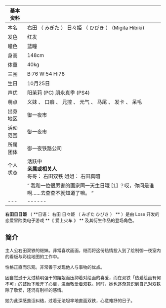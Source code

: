 |  **基本资料**  ||
|---|---|
|本名  |  右田  （  みぎた  ）  日々姫  （  ひびき  ）  (Migita Hibiki)   |
|发色  |  红发   |
|瞳色  |  蓝瞳   |
|身高  |  148cm   |
|体重  |  40kg   |
|三围  |  B:76 W:54 H:78   |
|生日  |  10月25日   |
|声优  |  阳茉莉  (PC)  朋永真季  (PS4)   |
|萌点  |  义妹  、  口癖  、  兄控  、  元气  、  马尾  、  发卡  、  呆毛   |
|出身地区  |  御一夜市   |
|活动范围  |  御一夜市   |
|所属团体  |  御一夜铁路公司   |
|个人状态  |  活跃中   <br>**亲属或相关人**  <br>哥哥：  右田双铁  姐姐：  右田真暗  <br>  |
||  “    我和一位很厉害的画家同一天生日哦  [1]  ？哎，你问是谁啊……去查查不就知道了嘛。    ”|
|---|------|
  
**右田日日姬** （ **日语： 右田 日々姫  （  みぎた ひびき  ）  ** ）是由  Lose  开发的恋爱冒险类电子游戏 **《 爱上火车
》 ** 及其衍生作品的登场角色。

##  简介

主人公右田双铁的继妹。非常喜欢画画，继而将这份热情投入到了绘制御一夜室内的看板与彩绘地图的工作中。

性格正直而乐观。非常善于发现他人与事物的优点。

因自觉逊于太过精明强干的姐姐而压抑着对绘画的喜爱，而在双铁「热爱绘画有何不可」的鼓励下敞开了心扉，进而敬爱着双铁。同时，她也逐渐意识到自己对双铁除了敬爱，还混有别样的感情。

她为此深感羞涩纠结，过着无法坦率地直面双铁，心意难抒的日子。